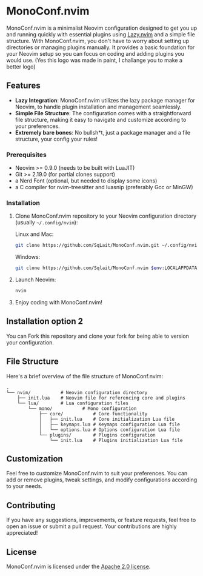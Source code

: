 # MonoConf.nvim

MonoConf.nvim is a minimalist Neovim configuration designed to get you up and running quickly with essential plugins using [Lazy.nvim](https://github.com/folke/lazy.nvim) and a simple file structure. With MonoConf.nvim, you don't have to worry about setting up directories or managing plugins manually. It provides a basic foundation for your Neovim setup so you can focus on coding and adding plugins you would use. (Yes this logo was made in paint, I challange you to make a better logo)

## Features

- **Lazy Integration**: MonoConf.nvim utilizes the lazy package manager for Neovim, to handle plugin installation and management seamlessly.
- **Simple File Structure**: The configuration comes with a straightforward file structure, making it easy to navigate and customize according to your preferences.
- **Extremely bare bones**: No bullsh*t, just a package manager and a file structure, your config your rules!

### Prerequisites

- Neovim >= 0.9.0 (needs to be built with LuaJIT)
- Git >= 2.19.0 (for partial clones support)
- a Nerd Font (optional, but needed to display some icons)
- a C compiler for nvim-treesitter and luasnip (preferably Gcc or MinGW)

### Installation

1. Clone MonoConf.nvim repository to your Neovim configuration directory (usually `~/.config/nvim`):
   
   Linux and Mac:
   ```bash
   git clone https://github.com/SqLait/MonoConf.nvim.git ~/.config/nvim
   ```
   Windows:
   ```bash
   git clone https://github.com/Sqlait/MonoConf.nvim $env:LOCALAPPDATA\nvim
   ```

3. Launch Neovim:

   ```bash
   nvim
   ```

4. Enjoy coding with MonoConf.nvim!

## Installation option 2

You can Fork this repository and clone your fork for being able to version your configuration.

## File Structure

Here's a brief overview of the file structure of MonoConf.nvim:

```
.
└── nvim/           # Neovim configuration directory
    ├── init.lua    # Neovim file for referencing core and plugins
    └── lua/        # Lua configuration files
        └── mono/           # Mono configuration
            ├── core/           # Core functionality
            │   ├── init.lua    # Core initialization Lua file
            │   ├── keymaps.lua # Keymaps configuration Lua file
            │   └── options.lua # Options configuration Lua file
            └── plugins/        # Plugins configuration
                └── init.lua    # Plugins initialization Lua file
```

## Customization

Feel free to customize MonoConf.nvim to suit your preferences. You can add or remove plugins, tweak settings, and modify configurations according to your needs.

## Contributing

If you have any suggestions, improvements, or feature requests, feel free to open an issue or submit a pull request. Your contributions are highly appreciated!

## License

MonoConf.nvim is licensed under the [Apache 2.0 license](LICENSE).
